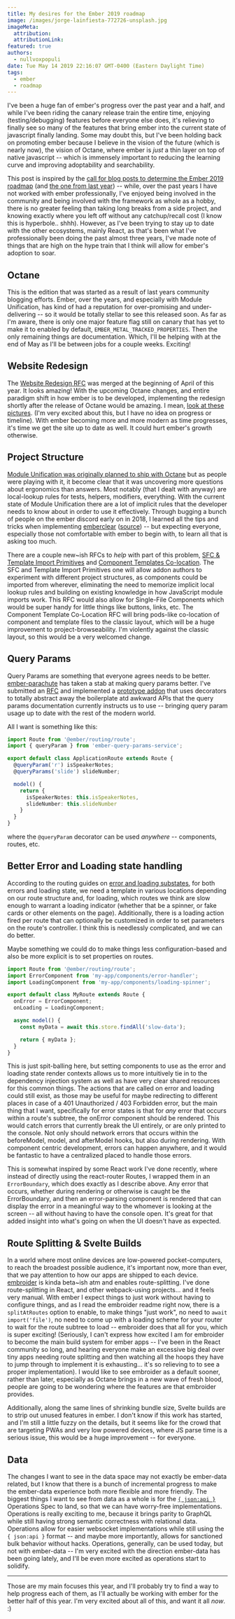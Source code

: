 ```yaml
---
title: My desires for the Ember 2019 roadmap
image: /images/jorge-lainfiesta-772726-unsplash.jpg
imageMeta:
  attribution:
  attributionLink:
featured: true
authors:
  - nullvoxpopuli
date: Tue May 14 2019 22:16:07 GMT-0400 (Eastern Daylight Time)
tags:
  - ember
  - roadmap
---
```


I've been a huge fan of ember's progress over the past year and a half, and while I've been riding the canary release train the entire time, enjoying (testing/debugging) features before everyone else does, it's relieving to finally see so many of the features that bring ember into the current state of javascript finally landing. Some may doubt this, but I've been holding back on promoting ember because I believe in the vision of the future (which is nearly now), the vision of Octane, where ember is *just* a thin layer on top of native javascript -- which is immensely important to reducing the learning curve and improving adoptability and searchability.

This post is inspired by the [call for blog posts to determine the Ember 2019 roadmap](link-tbd) (and [the one from last year](https://emberjs.com/blog/2018/05/02/ember-2018-roadmap-call-for-posts.html)) -- while, over the past years I have not worked with ember professionally, I've enjoyed being involved in the community and being involved with the framework as whole as a hobby, there is no greater feeling than taking long breaks from a side project, and knowing exactly where you left off without any catchup/recall cost (I know this is hyperbole.. shhh). However, as I've been trying to stay up to date with the other ecosystems, mainly React, as that's been what I've professionally been doing the past almost three years, I've made note of things that are high on the hype train that I think will allow for ember's adoption to soar.

## Octane

This is the edition that was started as a result of last years community blogging efforts. Ember, over the years, and especially with Module Unification, has kind of had a reputation for over-promising and under-delivering -- so it would be totally stellar to see this released soon. As far as I'm aware, there is only one major feature flag still on canary that has yet to make it to enabled by default, `EMBER_METAL_TRACKED_PROPERTIES`. Then the only remaining things are documentation. Which, I'll be helping with at the end of May as I'll be between jobs for a couple weeks. Exciting!


## Website Redesign

The [Website Redesign RFC](https://github.com/emberjs/rfcs/pull/425) was merged at the beginning of April of this year. It looks amazing! With the upcoming Octane changes, and entire paradigm shift in how ember is to be developed, implementing the redesign shortly after the release of Octane would be amazing. I mean, [look at these pictures](https://github.com/wifelette/rfcs/blob/master/text/0425-website-redesign.md#detailed-design). (I'm very excited about this, but I have no idea on progress or timeline). With ember becoming more and more modern as time progresses, it's time we get the site up to date as well. It could hurt ember's growth otherwise.


## Project Structure

[Module Unification was originally planned to ship with Octane](https://blog.emberjs.com/2019/03/11/update-on-module-unification-and-octane.html) but as people were playing with it, it become clear that it was uncovering more questions about ergonomics than answers. Most notably (that I dealt with anyway) are local-lookup rules for tests, helpers, modifiers, everything. With the current state of Module Unification there are a lot of implicit rules that the developer needs to know about in order to use it effectively. Through bugging a bunch of people on the ember discord early on in 2018, I learned all the tips and tricks when implementing [emberclear](https://emberclear.io) ([source](https://github.com/NullVoxPopuli/emberclear/tree/master/packages/frontend)) -- but expecting everyone, especially those not comfortable with ember to begin with, to learn all that is asking too much.

There are a couple new~ish RFCs to *help* with part of this problem, [SFC & Template Import Primitives](https://github.com/emberjs/rfcs/pull/454) and [Component Templates Co-location](https://github.com/emberjs/rfcs/pull/481). The SFC and Template Import Primitives one will allow addon authors to experiment with different project structures, as components could be imported from wherever, eliminating the need to memorize implicit local lookup rules and building on existing knowledge in how JavaScript module imports work. This RFC would also allow for Single-File Components which would be super handy for little things like buttons, links, etc. The Component Template Co-Location RFC will bring pods-like co-location of component and template files to the classic layout, which will be a huge improvement to project-browseability. I'm violently against the classic layout, so this would be a very welcomed change.


## Query Params

Query Params are something that everyone agrees needs to be better. [ember-parachute](https://github.com/offirgolan/ember-parachute) has taken a stab at making query params better. I've submitted an [RFC](https://github.com/emberjs/rfcs/pull/380) and implemented a [prototype addon](https://github.com/NullVoxPopuli/ember-query-params-service) that uses decorators to totally abstract away the boilerplate atd awkward APIs that the query params documentation currently instructs us to use -- bringing query param usage up to date with the rest of the modern world.

All I want is something like this:

```ts
import Route from '@ember/routing/route';
import { queryParam } from 'ember-query-params-service';

export default class ApplicationRoute extends Route {
  @queryParam('r') isSpeakerNotes;
  @queryParams('slide') slideNumber;

  model() {
    return {
      isSpeakerNotes: this.isSpeakerNotes,
      slideNumber: this.slideNumber
    }
  }
}
```

where the `@queryParam` decorator can be used _anywhere_ -- components, routes, etc.

## Better Error and Loading state handling 

According to the routing guides on [error and loading substates](https://guides.emberjs.com/release/routing/loading-and-error-substates/), for both errors and loading state, we need a template in various locations depending on our route structure and, for loading, which routes we think are slow enough to warrant a loading indicator (whether that be a spinner, or fake cards or other elements on the page). Additionally, there is a loading action fired per route that can optionally be customized in order to set parameters on the route's controller. I think this is needlessly complicated, and we can do better. 

Maybe something we could do to make things less configuration-based and also be more explicit is to set properties on routes. 
```ts
import Route from '@ember/routing/route';
import ErrorComponent from 'my-app/components/error-handler';
import LoadingComponent from 'my-app/components/loading-spinner';

export default class MyRoute extends Route {
  onError = ErrorComponent;
  onLoading = LoadingComponent;

  async model() {
    const myData = await this.store.findAll('slow-data');

    return { myData };
  }
}
```
This is just spit-balling here, but setting components to use as the error and loading state render contexts allows us to more intuitively tie in to the dependency injection system as well as have very clear shared resources for this common things. The actions that are called on error and loading could still exist, as those may be useful for maybe redirecting to different places in case of a 401 Unauthorized / 403 Forbidden error, but the main thing that I want, specifically for error states is that for _any_ error that occurs within a route's subtree, the onError component should be rendered. This would catch errors that currently break the UI entirely, or are only printed to the console. Not only should network errors that occurs within the beforeModel, model, and afterModel hooks, but also during rendering. With component centric development, errors can happen anywhere, and it would be fantastic to have a centralized placed to handle those errors.

This is somewhat inspired by some React work I've done recently, where instead of directly using the react-router Routes, I wrapped them in an `ErrorBoundary`, which does exactly as I describe above. Any error that occurs, whether during rendering or otherwise is caught be the ErrorBoundary, and then an error-parsing component is rendered that can display the error in a meaningful way to the whomever is looking at the screen -- all without having to have the console open. It's great for that added insight into what's going on when the UI doesn't have as expected.



## Route Splitting & Svelte Builds

In a world where most online devices are low-powered pocket-computers, to reach the broadest possible audience, it's important now, more than ever, that we pay attention to how our apps are shipped to each device. [embroider](https://github.com/embroider-build/embroider) is kinda beta~ish atm and enables route-splitting. I've done route-splitting in React, and other webpack-using projects... and it feels very manual. With ember I expect things to just work without having to configure things, and as I read the embroider readme right now, there is a `splitAtRoutes` option to enable, to make things "just work", no need to `await import('file')`, no need to come up with a loading scheme for your router to wait for the route subtree to load -- embroider does that all for you, which is super exciting! (Seriously, I can't express how excited I am for embroider to become the main build system for ember apps -- I've been in the React community so long, and hearing everyone make an excessive big deal over tiny apps needing route splitting and then watching all the hoops they have to jump through to implement it is exhausting... it's so relieving to to see a proper implementation). I would like to see embroider as a default sooner, rather than later, especially as Octane brings in a new wave of fresh blood, people are going to be wondering where the features are that embroider provides.

Additionally, along the same lines of shrinking bundle size, Svelte builds are to strip out unused features in ember. I don't know if this work has started, and I'm still a little fuzzy on the details, but it seems like for the crowd that are targeting PWAs and very low powered devices, where JS parse time is a serious issue, this would be a huge improvement -- for everyone.

## Data

The changes I want to see in the data space may not exactly be ember-data related, but I know that there is a bunch of incremental progress to make the ember-data experience both more flexible and more friendly.  The biggest things I want to see from data as a whole is for the [`{ json:api }`](https://jsonapi.org) Operations Spec to land, so that we can have worry-free implementations. Operations is really exciting to me, because it brings parity to GraphQL while still having strong semantic correctness with relational data. Operations allow for easier websocket implementations while still using the `{ json:api }` format -- and maybe more importantly, allows for sanctioned bulk behavior without hacks.  Operations, generally, can be used today, but not with ember-data -- I'm very excited with the direction ember-data has been going lately, and I'll be even more excited as operations start to solidify.


-------------------

Those are my main focuses this year, and I'll probably try to find a way to help progress each of them, as I'll actually be working with ember for the better half of this year. I'm very excited about all of this, and want it all *now*. :)

